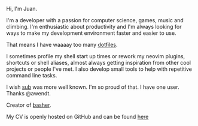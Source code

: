 Hi, I'm Juan.

I'm a developer with a passion for computer science, games, music and climbing.
I'm enthusiastic about productivity and I'm always looking for ways to make my
development environment faster and easier to use.

That means I have waaaay too many [dotfiles](https://github.com/juanibiapina/dotfiles).

I sometimes profile my shell start up times or rework my neovim plugins, shortcuts or
shell aliases, almost always getting inspiration from other cool projects or people
I've met. I also develop small tools to help with repetitive command line tasks.

I wish [sub](https://github.com/juanibiapina/sub) was more well known. 
I'm so proud of that.
I have one user.
Thanks @awendt.

Creator of [basher](https://github.com/basherpm/basher).
 
My CV is openly hosted on GitHub and can be found
[here](https://github.com/juanibiapina/resume)
